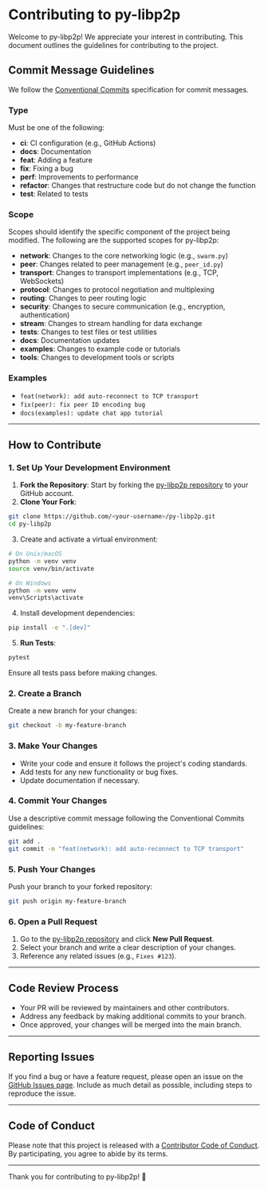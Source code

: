 # Contributing to py-libp2p

Welcome to py-libp2p! We appreciate your interest in contributing. This document outlines the guidelines for contributing to the project.

## Commit Message Guidelines

We follow the [Conventional Commits](https://www.conventionalcommits.org/en/v1.0.0/) specification for commit messages.

### Type

Must be one of the following:

- **ci**: CI configuration (e.g., GitHub Actions)
- **docs**: Documentation
- **feat**: Adding a feature
- **fix**: Fixing a bug
- **perf**: Improvements to performance
- **refactor**: Changes that restructure code but do not change the function
- **test**: Related to tests

### Scope

Scopes should identify the specific component of the project being modified. The following are the supported scopes for py-libp2p:

- **network**: Changes to the core networking logic (e.g., `swarm.py`)
- **peer**: Changes related to peer management (e.g., `peer_id.py`)
- **transport**: Changes to transport implementations (e.g., TCP, WebSockets)
- **protocol**: Changes to protocol negotiation and multiplexing
- **routing**: Changes to peer routing logic
- **security**: Changes to secure communication (e.g., encryption, authentication)
- **stream**: Changes to stream handling for data exchange
- **tests**: Changes to test files or test utilities
- **docs**: Documentation updates
- **examples**: Changes to example code or tutorials
- **tools**: Changes to development tools or scripts

### Examples

- `feat(network): add auto-reconnect to TCP transport`
- `fix(peer): fix peer ID encoding bug`
- `docs(examples): update chat app tutorial`

---

## How to Contribute

### 1. Set Up Your Development Environment
1. **Fork the Repository**: Start by forking the [py-libp2p repository](https://github.com/libp2p/py-libp2p) to your GitHub account.
2. **Clone Your Fork**:
```bash
git clone https://github.com/<your-username>/py-libp2p.git
cd py-libp2p
```
3. Create and activate a virtual environment:
```bash
# On Unix/macOS
python -m venv venv
source venv/bin/activate

# On Windows
python -m venv venv
venv\Scripts\activate
```
4. Install development dependencies:
```bash
pip install -e ".[dev]"
```
5. **Run Tests**:
```bash
pytest
```
Ensure all tests pass before making changes.

### 2. Create a Branch
Create a new branch for your changes:
```bash
git checkout -b my-feature-branch
```

### 3. Make Your Changes
- Write your code and ensure it follows the project's coding standards.
- Add tests for any new functionality or bug fixes.
- Update documentation if necessary.

### 4. Commit Your Changes
Use a descriptive commit message following the Conventional Commits guidelines:
```bash
git add .
git commit -m "feat(network): add auto-reconnect to TCP transport"
```

### 5. Push Your Changes
Push your branch to your forked repository:
```bash
git push origin my-feature-branch
```

### 6. Open a Pull Request
1. Go to the [py-libp2p repository](https://github.com/libp2p/py-libp2p) and click **New Pull Request**.
2. Select your branch and write a clear description of your changes.
3. Reference any related issues (e.g., `Fixes #123`).

---

## Code Review Process
- Your PR will be reviewed by maintainers and other contributors.
- Address any feedback by making additional commits to your branch.
- Once approved, your changes will be merged into the main branch.

---

## Reporting Issues
If you find a bug or have a feature request, please open an issue on the [GitHub Issues page](https://github.com/libp2p/py-libp2p/issues). Include as much detail as possible, including steps to reproduce the issue.

---

## Code of Conduct
Please note that this project is released with a [Contributor Code of Conduct](CODE_OF_CONDUCT.md). By participating, you agree to abide by its terms.

---

Thank you for contributing to py-libp2p! 🚀